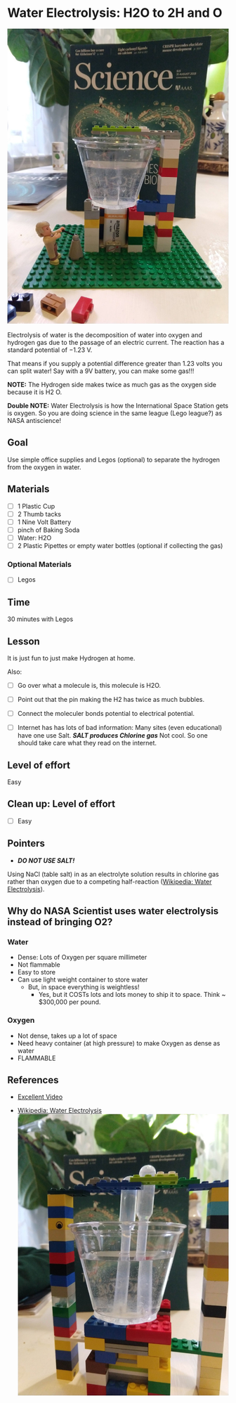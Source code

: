 # Water Electrolysis: H2O to 2H and O
![H2O Lego](../images/H2O_Lego_2.jpg )

Electrolysis of water is the decomposition of water into oxygen and hydrogen gas due to the passage of an electric current. The reaction has a standard potential of −1.23 V.

 That means if you supply a potential difference greater than 1.23 volts you can split water!  Say with a 9V battery, you can make some gas!!!

 **NOTE:**  The Hydrogen side makes twice as much gas as the oxygen side because it is H2  O.  

 **Double NOTE:** Water Electrolysis is how the International Space Station gets is oxygen.  So you are doing science in the same league (Lego league?) as NASA antiscience!

## Goal
Use simple office supplies and Legos (optional) to separate the hydrogen from the oxygen in water.

## Materials
- [ ] 1 Plastic Cup
- [ ] 2 Thumb tacks
- [ ] 1 Nine Volt Battery
- [ ] pinch of Baking Soda
- [ ] Water: H2O
- [ ] 2 Plastic Pipettes or empty water bottles (optional if collecting the gas)

### Optional Materials
- [ ] Legos

## Time
30 minutes with Legos

## Lesson
It is just fun to just make Hydrogen at home.

Also:
- [ ] Go over what a molecule is, this molecule is H2O.
- [ ] Point out that the pin making the H2 has twice as much bubbles.
- [ ] Connect the moleculer bonds potential to electrical potential.  
- [ ] Internet has has lots of bad information: Many sites (even educational) have one use Salt.  ***SALT produces Chlorine gas*** Not cool.  So one should take care what they read on the internet.


## Level of effort
Easy

## Clean up: Level of effort
- [ ] Easy

## Pointers

* ***DO NOT USE SALT!***

Using NaCl (table salt) in as an electrolyte solution results in chlorine gas rather than oxygen due to a competing half-reaction ([Wikipedia: Water Electrolysis](https://en.wikipedia.org/wiki/Electrolysis_of_water)).


## Why do NASA Scientist uses water electrolysis instead of bringing O2?

### Water
* Dense: Lots of Oxygen per square millimeter
* Not flammable
* Easy to store
* Can use light weight container to store water
    * But, in space everything is weightless!
        * Yes, but it COSTs lots and lots money to ship it to space.  Think ~ $300,000 per pound.

### Oxygen
* Not dense, takes up a lot of space
* Need heavy container (at high pressure) to make Oxygen as dense as water
* FLAMMABLE

## References
* [Excellent Video](https://www.youtube.com/watch?v=HQ9Fhd7P_HA)

* [Wikipedia: Water Electrolysis](https://en.wikipedia.org/wiki/Electrolysis_of_water)
![H2O Lego](./images/H2O_Lego.jpg )
